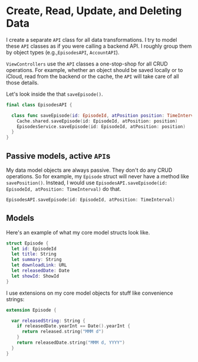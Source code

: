 # Create, Read, Update, and Deleting Data
I create a separate `API` class for all data transformations. I try to model these `API` classes as if you were calling a backend API. I roughly group them by object types (e.g.,`EpisodesAPI`, `AccountAPI`).

`ViewControllers` use the `API` classes a one-stop-shop for all CRUD operations. For example, whether an object should be saved locally or to iCloud, read from the backend or the cache, the `API` will take care of all those details.

Let's look inside the that `saveEpisode()`.

```swift
final class EpisodesAPI {

  class func saveEpisode(id: EpisodeId, atPosition position: TimeInterval) {
    Cache.shared.saveEpisode(id: EpisodeId, atPosition: position)
    EpisodesService.saveEpisode(id: EpisodeId, atPosition: position)
  }
}
```

## Passive models, active `API`s

My data model objects are always passive. They don't do any CRUD operations. So for example, my `Episode` struct will never have a method like `savePosition()`. Instead, I would use `EpisodesAPI.saveEpisode(id: EpisodeId, atPosition: TimeInterval)` do that.

```swift
EpisodesAPI.saveEpisode(id: EpisodeId, atPosition: TimeInterval)
```

## Models
Here's an example of what my core model structs look like.

```swift
struct Episode {
  let id: EpisodeId
  let title: String
  let summary: String
  let downloadLink: URL
  let releasedDate: Date
  let showId: ShowId
}
```

I use extensions on my core model objects for stuff like convenience strings:

```swift
extension Episode {

  var releasedString: String {
    if releasedDate.yearInt == Date().yearInt {
      return released.string("MMM d")
    }
    return releasedDate.string("MMM d, YYYY")
  }
}
